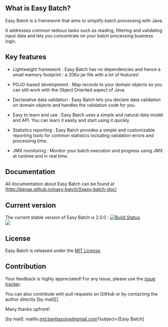 ## What is Easy Batch?

Easy Batch is a framework that aims to simplify batch processing with Java.

It addresses common tedious tasks such as reading, filtering and validating input data and lets you concentrate on your batch processing business logic.

## Key features

 * Lightweight framework : Easy Batch has no dependencies and hence a small memory footprint : a 20Ko jar file with a lot of features!

 * POJO-based development : Map records to your domain objects so you can still work with the Object Oriented aspect of Java.</p>

 * Declarative data validation : Easy Batch lets you declare data validation on domain objects and handles the validation code for you.

 * Easy to learn and use : Easy Batch uses a simple and natural data model and API. You can learn it easily and start using it quickly.

 * Statistics reporting : Easy Batch provides a simple and customizable reporting tools for common statistics including validation errors and processing time.

 * JMX monitoring : Monitor your batch execution and progress using JMX at runtime and in real time.

## Documentation

All documentation about Easy Batch can be found at [http://benas.github.io/easy-batch/][easy-batch-doc]

## Current version

The current stable version of Easy Batch is 2.0.0 : [![Build Status](https://buildhive.cloudbees.com/job/benas/job/easy-batch/badge/icon)](https://buildhive.cloudbees.com/job/benas/job/easy-batch/).
<br/>
<a href="https://buildhive.cloudbees.com/job/benas/job/easy-batch/"><img src="http://web-static-cloudfront.s3.amazonaws.com/images/badges/BuiltOnDEV.png"/></a>

## License
Easy Batch is released under the [MIT License][].

## Contribution
Your feedback is highly appreciated! For any issue, please use the [issue tracker][].

You can also contribute with pull requests on GitHub or by contacting the author directly [by mail][].

Many thanks upfront!

[speaker deck]: https://speakerdeck.com/benas/easy-batch
[easy-batch-doc]: http://benas.github.io/easy-batch/
[MIT License]: http://opensource.org/licenses/mit-license.php/
[issue tracker]: https://github.com/benas/easy-batch/issues
[by mail]: mailto:md.benhassine@gmail.com?subject=[Easy Batch]

